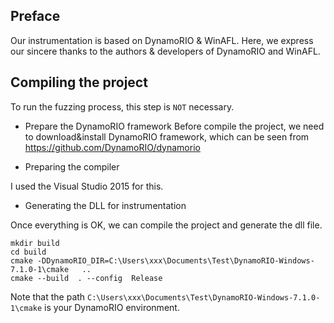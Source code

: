 ﻿## Preface

Our instrumentation is based on DynamoRIO & WinAFL.
Here, we express our sincere thanks to the authors & developers of DynamoRIO and WinAFL. 

## Compiling the project

To run the fuzzing process, this step is `NOT` necessary.

+ Prepare the DynamoRIO framework
Before compile the project, 
we need to download&install DynamoRIO framework, 
which can be seen from https://github.com/DynamoRIO/dynamorio

+ Preparing the compiler

I used the Visual Studio 2015 for this. 

+ Generating the DLL for instrumentation  

Once everything is OK, we can compile the project and generate the dll file.

```
mkdir build
cd build
cmake -DDynamoRIO_DIR=C:\Users\xxx\Documents\Test\DynamoRIO-Windows-7.1.0-1\cmake   ..
cmake --build  . --config  Release
```
Note that the path `C:\Users\xxx\Documents\Test\DynamoRIO-Windows-7.1.0-1\cmake` is your DynamoRIO environment.




